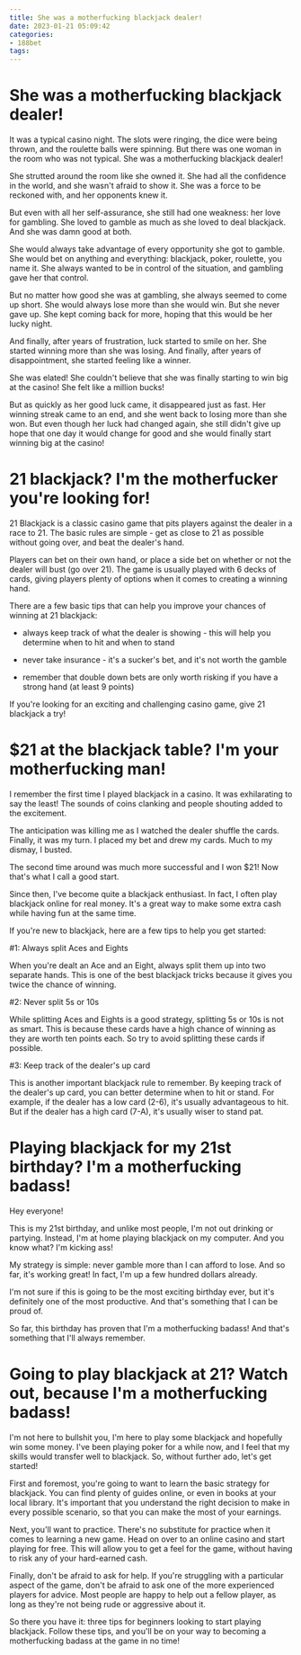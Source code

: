```yaml
---
title: She was a motherfucking blackjack dealer!
date: 2023-01-21 05:09:42
categories:
- 188bet
tags:
---
```



#  She was a motherfucking blackjack dealer!

It was a typical casino night. The slots were ringing, the dice were being thrown, and the roulette balls were spinning. But there was one woman in the room who was not typical. She was a motherfucking blackjack dealer!

She strutted around the room like she owned it. She had all the confidence in the world, and she wasn't afraid to show it. She was a force to be reckoned with, and her opponents knew it.

But even with all her self-assurance, she still had one weakness: her love for gambling. She loved to gamble as much as she loved to deal blackjack. And she was damn good at both.

She would always take advantage of every opportunity she got to gamble. She would bet on anything and everything: blackjack, poker, roulette, you name it. She always wanted to be in control of the situation, and gambling gave her that control.

But no matter how good she was at gambling, she always seemed to come up short. She would always lose more than she would win. But she never gave up. She kept coming back for more, hoping that this would be her lucky night.

And finally, after years of frustration, luck started to smile on her. She started winning more than she was losing. And finally, after years of disappointment, she started feeling like a winner.

She was elated! She couldn't believe that she was finally starting to win big at the casino! She felt like a million bucks!

But as quickly as her good luck came, it disappeared just as fast. Her winning streak came to an end, and she went back to losing more than she won. But even though her luck had changed again, she still didn't give up hope that one day it would change for good and she would finally start winning big at the casino!

#  21 blackjack? I'm the motherfucker you're looking for!

21 Blackjack is a classic casino game that pits players against the dealer in a race to 21. The basic rules are simple - get as close to 21 as possible without going over, and beat the dealer's hand.

Players can bet on their own hand, or place a side bet on whether or not the dealer will bust (go over 21). The game is usually played with 6 decks of cards, giving players plenty of options when it comes to creating a winning hand.

There are a few basic tips that can help you improve your chances of winning at 21 blackjack:

- always keep track of what the dealer is showing - this will help you determine when to hit and when to stand

- never take insurance - it's a sucker's bet, and it's not worth the gamble

- remember that double down bets are only worth risking if you have a strong hand (at least 9 points)

If you're looking for an exciting and challenging casino game, give 21 blackjack a try!

#  $21 at the blackjack table? I'm your motherfucking man!

I remember the first time I played blackjack in a casino. It was exhilarating to say the least! The sounds of coins clanking and people shouting added to the excitement.

The anticipation was killing me as I watched the dealer shuffle the cards. Finally, it was my turn. I placed my bet and drew my cards. Much to my dismay, I busted.

The second time around was much more successful and I won $21! Now that's what I call a good start.

Since then, I've become quite a blackjack enthusiast. In fact, I often play blackjack online for real money. It's a great way to make some extra cash while having fun at the same time.

If you're new to blackjack, here are a few tips to help you get started:

#1: Always split Aces and Eights

When you're dealt an Ace and an Eight, always split them up into two separate hands. This is one of the best blackjack tricks because it gives you twice the chance of winning.

#2: Never split 5s or 10s

While splitting Aces and Eights is a good strategy, splitting 5s or 10s is not as smart. This is because these cards have a high chance of winning as they are worth ten points each. So try to avoid splitting these cards if possible.

#3: Keep track of the dealer's up card

This is another important blackjack rule to remember. By keeping track of the dealer's up card, you can better determine when to hit or stand. For example, if the dealer has a low card (2-6), it's usually advantageous to hit. But if the dealer has a high card (7-A), it's usually wiser to stand pat.

#  Playing blackjack for my 21st birthday? I'm a motherfucking badass!

Hey everyone!

This is my 21st birthday, and unlike most people, I'm not out drinking or partying. Instead, I'm at home playing blackjack on my computer. And you know what? I'm kicking ass!

My strategy is simple: never gamble more than I can afford to lose. And so far, it's working great! In fact, I'm up a few hundred dollars already.

I'm not sure if this is going to be the most exciting birthday ever, but it's definitely one of the most productive. And that's something that I can be proud of.

So far, this birthday has proven that I'm a motherfucking badass! And that's something that I'll always remember.

#  Going to play blackjack at 21? Watch out, because I'm a motherfucking badass!

I'm not here to bullshit you, I'm here to play some blackjack and hopefully win some money. I've been playing poker for a while now, and I feel that my skills would transfer well to blackjack. So, without further ado, let's get started!

First and foremost, you're going to want to learn the basic strategy for blackjack. You can find plenty of guides online, or even in books at your local library. It's important that you understand the right decision to make in every possible scenario, so that you can make the most of your earnings.

Next, you'll want to practice. There's no substitute for practice when it comes to learning a new game. Head on over to an online casino and start playing for free. This will allow you to get a feel for the game, without having to risk any of your hard-earned cash.

Finally, don't be afraid to ask for help. If you're struggling with a particular aspect of the game, don't be afraid to ask one of the more experienced players for advice. Most people are happy to help out a fellow player, as long as they're not being rude or aggressive about it.

So there you have it: three tips for beginners looking to start playing blackjack. Follow these tips, and you'll be on your way to becoming a motherfucking badass at the game in no time!